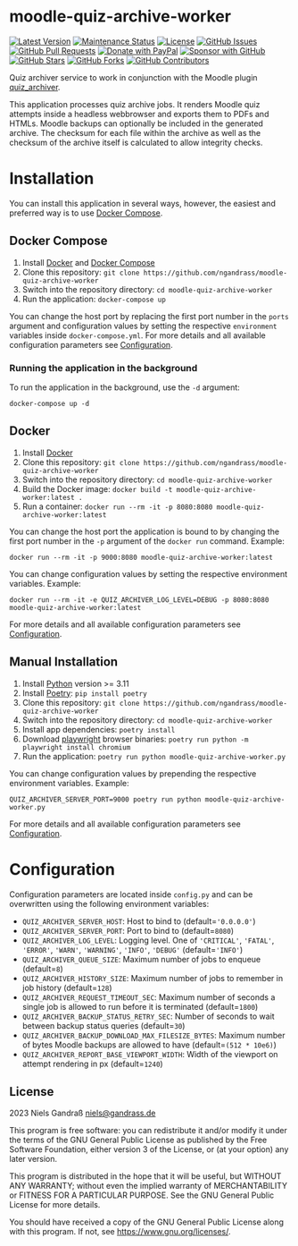# moodle-quiz-archive-worker

[![Latest Version](https://img.shields.io/github/v/release/ngandrass/moodle-quiz-archive-worker)](https://github.com/ngandrass/moodle-quiz-archive-worker/releases)
[![Maintenance Status](https://img.shields.io/maintenance/yes/9999)](https://github.com/ngandrass/moodle-quiz-archive-worker/)
[![License](https://img.shields.io/github/license/ngandrass/moodle-quiz-archive-worker)](https://github.com/ngandrass/moodle-quiz-archive-worker/blob/master/LICENSE)
[![GitHub Issues](https://img.shields.io/github/issues/ngandrass/moodle-quiz-archive-worker)](https://github.com/ngandrass/moodle-quiz-archive-worker/issues)
[![GitHub Pull Requests](https://img.shields.io/github/issues-pr/ngandrass/moodle-quiz-archive-worker)](https://github.com/ngandrass/moodle-quiz-archive-worker/pulls)
[![Donate with PayPal](https://img.shields.io/badge/PayPal-donate-orange)](https://www.paypal.me/ngandrass)
[![Sponsor with GitHub](https://img.shields.io/badge/GitHub-sponsor-orange)](https://github.com/sponsors/ngandrass)
[![GitHub Stars](https://img.shields.io/github/stars/ngandrass/moodle-quiz-archive-worker?style=social)](https://github.com/ngandrass/moodle-quiz-archive-worker/stargazers)
[![GitHub Forks](https://img.shields.io/github/forks/ngandrass/moodle-quiz-archive-worker?style=social)](https://github.com/ngandrass/moodle-quiz-archive-worker/network/members)
[![GitHub Contributors](https://img.shields.io/github/contributors/ngandrass/moodle-quiz-archive-worker?style=social)](https://github.com/ngandrass/moodle-quiz-archive-worker/graphs/contributors)

Quiz archiver service to work in conjunction with the Moodle plugin
[quiz_archiver](https://github.com/ngandrass/moodle-quiz_archiver).

This application processes quiz archive jobs. It renders Moodle quiz attempts
inside a headless webbrowser and exports them to PDFs and HTMLs. Moodle backups
can optionally be included in the generated archive. The checksum for each file
within the archive as well as the checksum of the archive itself is calculated
to allow integrity checks.


# Installation

You can install this application in several ways, however, the easiest and
preferred way is to use [Docker Compose](#docker-compose).

## Docker Compose

1. Install [Docker](https://www.docker.com/) and [Docker Compose](https://docs.docker.com/compose/)
2. Clone this repository: `git clone https://github.com/ngandrass/moodle-quiz-archive-worker`
3. Switch into the repository directory: `cd moodle-quiz-archive-worker`
4. Run the application: `docker-compose up`

You can change the host port by replacing the first port number in the `ports`
argument and configuration values by setting the respective `environment`
variables inside `docker-compose.yml`. For more details and all available
configuration parameters see [Configuration](#configuration).

### Running the application in the background

To run the application in the background, use the `-d` argument:

```shell
docker-compose up -d
```


## Docker

1. Install [Docker](https://www.docker.com/)
2. Clone this repository: `git clone https://github.com/ngandrass/moodle-quiz-archive-worker`
3. Switch into the repository directory: `cd moodle-quiz-archive-worker`
4. Build the Docker image: `docker build -t moodle-quiz-archive-worker:latest .`
5. Run a container: `docker run --rm -it -p 8080:8080 moodle-quiz-archive-worker:latest`

You can change the host port the application is bound to by changing the first
port number in the `-p` argument of the `docker run` command. Example:

```shell
docker run --rm -it -p 9000:8080 moodle-quiz-archive-worker:latest
```

You can change configuration values by setting the respective environment
variables. Example:

```shell
docker run --rm -it -e QUIZ_ARCHIVER_LOG_LEVEL=DEBUG -p 8080:8080 moodle-quiz-archive-worker:latest
```

For more details and all available configuration parameters see [Configuration](#configuration).


## Manual Installation

1. Install [Python](https://www.python.org/) version >= 3.11
2. Install [Poetry](https://python-poetry.org/): `pip install poetry`
3. Clone this repository: `git clone https://github.com/ngandrass/moodle-quiz-archive-worker`
4. Switch into the repository directory: `cd moodle-quiz-archive-worker`
5. Install app dependencies: `poetry install`
6. Download [playwright](https://playwright.dev/) browser binaries: `poetry run python -m playwright install chromium`
7. Run the application: `poetry run python moodle-quiz-archive-worker.py`

You can change configuration values by prepending the respective environment
variables. Example:

```shell
QUIZ_ARCHIVER_SERVER_PORT=9000 poetry run python moodle-quiz-archive-worker.py
```

For more details and all available configuration parameters see [Configuration](#configuration).


# Configuration

Configuration parameters are located inside `config.py` and can be overwritten
using the following environment variables:

- `QUIZ_ARCHIVER_SERVER_HOST`: Host to bind to (default=`'0.0.0.0'`)
- `QUIZ_ARCHIVER_SERVER_PORT`: Port to bind to (default=`8080`)
- `QUIZ_ARCHIVER_LOG_LEVEL`: Logging level. One of `'CRITICAL'`, `'FATAL'`, `'ERROR'`, `'WARN'`, `'WARNING'`, `'INFO'`, `'DEBUG'` (default=`'INFO'`)
- `QUIZ_ARCHIVER_QUEUE_SIZE`: Maximum number of jobs to enqueue (default=`8`)
- `QUIZ_ARCHIVER_HISTORY_SIZE`: Maximum number of jobs to remember in job history (default=`128`)
- `QUIZ_ARCHIVER_REQUEST_TIMEOUT_SEC`: Maximum number of seconds a single job is allowed to run before it is terminated (default=`1800`)
- `QUIZ_ARCHIVER_BACKUP_STATUS_RETRY_SEC`: Number of seconds to wait between backup status queries (default=`30`)
- `QUIZ_ARCHIVER_BACKUP_DOWNLOAD_MAX_FILESIZE_BYTES`: Maximum number of bytes Moodle backups are allowed to have (default=`(512 * 10e6)`)
- `QUIZ_ARCHIVER_REPORT_BASE_VIEWPORT_WIDTH`: Width of the viewport on attempt rendering in px (default=`1240`)


## License

2023 Niels Gandraß <niels@gandrass.de>

This program is free software: you can redistribute it and/or modify it under
the terms of the GNU General Public License as published by the Free Software
Foundation, either version 3 of the License, or (at your option) any later
version.

This program is distributed in the hope that it will be useful, but WITHOUT ANY
WARRANTY; without even the implied warranty of MERCHANTABILITY or FITNESS FOR A
PARTICULAR PURPOSE.  See the GNU General Public License for more details.

You should have received a copy of the GNU General Public License along with
this program.  If not, see <https://www.gnu.org/licenses/>.
